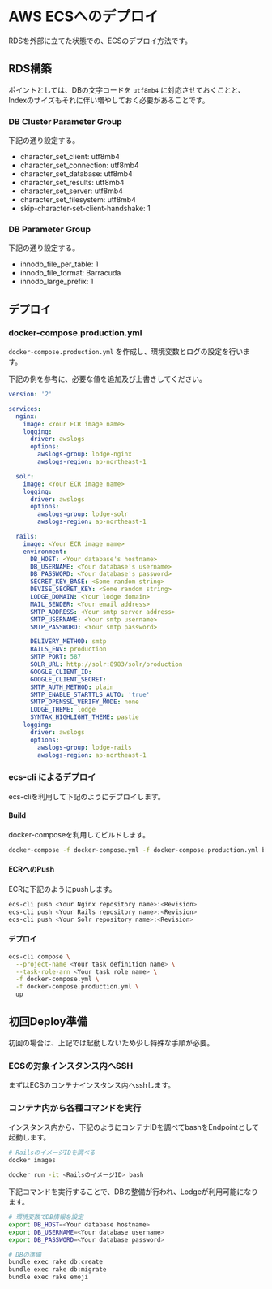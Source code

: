 # AWS ECSへのデプロイ

RDSを外部に立てた状態での、ECSのデプロイ方法です。

## RDS構築

ポイントとしては、DBの文字コードを `utf8mb4` に対応させておくことと、
Indexのサイズもそれに伴い増やしておく必要があることです。

### DB Cluster Parameter Group

下記の通り設定する。

- character_set_client: utf8mb4
- character_set_connection: utf8mb4
- character_set_database: utf8mb4
- character_set_results: utf8mb4
- character_set_server: utf8mb4
- character_set_filesystem: utf8mb4
- skip-character-set-client-handshake: 1

### DB Parameter Group

下記の通り設定する。

- innodb_file_per_table: 1
- innodb_file_format: Barracuda
- innodb_large_prefix: 1

## デプロイ

### docker-compose.production.yml

`docker-compose.production.yml` を作成し、環境変数とログの設定を行います。

下記の例を参考に、必要な値を追加及び上書きしてください。

```yml
version: '2'

services:
  nginx:
    image: <Your ECR image name>
    logging:
      driver: awslogs
      options:
        awslogs-group: lodge-nginx
        awslogs-region: ap-northeast-1

  solr:
    image: <Your ECR image name>
    logging:
      driver: awslogs
      options:
        awslogs-group: lodge-solr
        awslogs-region: ap-northeast-1

  rails:
    image: <Your ECR image name>
    environment:
      DB_HOST: <Your database's hostname>
      DB_USERNAME: <Your database's username>
      DB_PASSWORD: <Your database's password>
      SECRET_KEY_BASE: <Some random string>
      DEVISE_SECRET_KEY: <Some random string>
      LODGE_DOMAIN: <Your lodge domain>
      MAIL_SENDER: <Your email address>
      SMTP_ADDRESS: <Your smtp server address>
      SMTP_USERNAME: <Your smtp username>
      SMTP_PASSWORD: <Your smtp password>

      DELIVERY_METHOD: smtp
      RAILS_ENV: production
      SMTP_PORT: 587
      SOLR_URL: http://solr:8983/solr/production
      GOOGLE_CLIENT_ID: 
      GOOGLE_CLIENT_SECRET: 
      SMTP_AUTH_METHOD: plain
      SMTP_ENABLE_STARTTLS_AUTO: 'true'
      SMTP_OPENSSL_VERIFY_MODE: none
      LODGE_THEME: lodge
      SYNTAX_HIGHLIGHT_THEME: pastie
    logging:
      driver: awslogs
      options:
        awslogs-group: lodge-rails
        awslogs-region: ap-northeast-1

```

### ecs-cli によるデプロイ

ecs-cliを利用して下記のようにデプロイします。

#### Build

docker-composeを利用してビルドします。

```bash
docker-compose -f docker-compose.yml -f docker-compose.production.yml build
```

#### ECRへのPush

ECRに下記のようにpushします。

```bash
ecs-cli push <Your Nginx repository name>:<Revision>
ecs-cli push <Your Rails repository name>:<Revision>
ecs-cli push <Your Solr repository name>:<Revision>
```

#### デプロイ

```bash
ecs-cli compose \
  --project-name <Your task definition name> \
  --task-role-arn <Your task role name> \
  -f docker-compose.yml \
  -f docker-compose.production.yml \
  up
```

## 初回Deploy準備

初回の場合は、上記では起動しないため少し特殊な手順が必要。

### ECSの対象インスタンス内へSSH

まずはECSのコンテナインスタンス内へsshします。

### コンテナ内から各種コマンドを実行

インスタンス内から、下記のようにコンテナIDを調べてbashをEndpointとして起動します。

```bash
# RailsのイメージIDを調べる
docker images

docker run -it <RailsのイメージID> bash
```


下記コマンドを実行することで、DBの整備が行われ、Lodgeが利用可能になります。

```bash
# 環境変数でDB情報を設定
export DB_HOST=<Your database hostname>
export DB_USERNAME=<Your database username>
export DB_PASSWORD=<Your database password>

# DBの準備
bundle exec rake db:create
bundle exec rake db:migrate
bundle exec rake emoji
```

